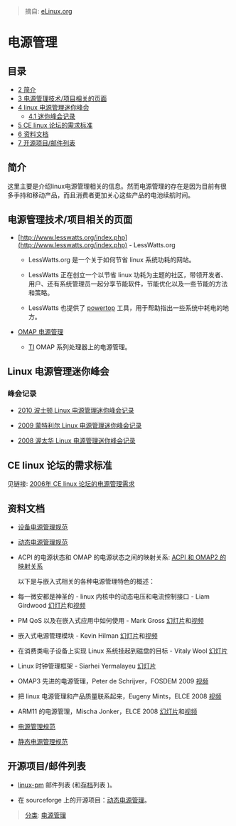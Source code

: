 > 摘自: [eLinux.org](http://eLinux.org/Power_Management "http://eLinux.org/Power_Management")


# 电源管理

## 目录
-   [2 简介](#introduction)
-   [3 电源管理技术/项目相关的页面](#power-management-technology-project-pages)
-   [4 linux 电源管理迷你峰会](#linux-power-management-mini-summit)
    -   [4.1 迷你峰会记录](#mini-summit-notes)
-   [5 CE linux 论坛的需求标准](#ce-linux-forum-standards)
-   [6 资料文档](#documents)
-   [7 开源项目/邮件列表](#open-source-projects-mailing-lists)

## 简介
   这里主要是介绍linux电源管理相关的信息。然而电源管理的存在是因为目前有很多手持和移动产品，而且消费者更加关心这些产品的电池续航时间。

## 电源管理技术/项目相关的页面

-  [http://www.lesswatts.org/index.php](http://www.lesswatts.org/index.php) - LessWatts.org

    -   LessWatts.org 是一个关于如何节省 linux 系统功耗的网站。

    -   LessWatts 正在创立一个以节省 linux 功耗为主题的社区，带领开发者、用户、还有系统管理员一起分享节能软件，节能优化以及一些节能的方法和策略。

    -   LessWatts 也提供了 [powertop](http://www.lesswatts.org/projects/powertop/) 工具，用于帮助指出一些系统中耗电的地方。

-  [OMAP 电源管理](http://eLinux.org/OMAP_Power_Management "OMAP Power Management")

    -   [TI](http://eLinux.org/Texas_Instruments "Texas Instruments") OMAP 系列处理器上的电源管理。

## Linux 电源管理迷你峰会

### 峰会记录

-   [2010 波士顿 Linux 电源管理迷你峰会记录](http://lwn.net/Articles/400465/)

-   [2009 蒙特利尔 Linux 电源管理迷你峰会记录](http://lwn.net/Articles/345007/)

-   [2008 渥太华 Linux 电源管理迷你峰会记录](http://lwn.net/Articles/292447/)

## CE linux 论坛的需求标准
   见链接: [2006年 CE linux 论坛的电源管理需求](http://www.elinux.org/CELF_PM_Requirements_2006)

## 资料文档

-  [设备电源管理规范](http://eLinux.org/Device_Power_Management_Specification "Device Power Management Specification")

-  [动态电源管理规范](http://eLinux.org/Dynamic_Power_Management_Specification "Dynamic Power Management Specification")

-  ACPI 的电源状态和 OMAP 的电源状态之间的映射关系: [ACPI 和 OMAP2 的映射关系](http://eLinux.org/images/0/02/Acpi-to-omap2-mapping.pdf "Acpi-to-omap2-mapping.pdf")

   以下是与嵌入式相关的各种电源管理特色的概述：

-  每一微安都是神圣的 - linux 内核中的动态电压和电流控制接口 - Liam Girdwood [幻灯片](http://www.celinux.org/elc08_presentations/regulator-api-celf.pdf)和[视频](http://free-electrons.com/pub/video/2008/elc/elc2008-liam-girdwood-every-microamp-is-sacred.ogg)

-  PM QoS 以及在嵌入式应用中如何使用 - Mark Gross [幻灯片](http://www.celinux.org/elc08_presentations/elc2008_pm_qos_slides.pdf)和[视频](http://free-electrons.com/pub/video/2008/elc/elc2008-mark-gross-power-management.ogg)

-  嵌入式电源管理模块 - Kevin Hilman  [幻灯片](http://www.celinux.org/elc08_presentations/PM_Building_Blocks1.pdf)和[视频](http://free-electrons.com/pub/video/2008/fosdem/fosdem2008-kevin-hilman-power-management.ogg)

-  在消费类电子设备上实现 Linux 系统挂起到磁盘的目标 - Vitaly Wool [幻灯片](http://tree.celinuxforum.org/CelfPubWiki/ELCEurope2007Presentations?action=AttachFile&do=view&target=std.pdf)

-  Linux 时钟管理框架 - Siarhei Yermalayeu [幻灯片](http://tree.celinuxforum.org/CelfPubWiki/ELCEurope2007Presentations?action=AttachFile&do=view&target=ELC_2007_Linux_clock_fmw.pdf)

-  OMAP3 先进的电源管理，Peter de Schrijver，FOSDEM 2009 [视频](http://free-electrons.com/pub/video/2009/fosdem/fosdem2009-schrijver-advanced-pm-omap3.ogv)

-  把 linux 电源管理和产品质量联系起来，Eugeny Mints，ELCE 2008 [视频](http://free-electrons.com/pub/video/2008/elce/elce2008-mints-linux-pm-production-quality.ogv)

-  ARM11 的电源管理，Mischa Jonker，ELCE 2008 [幻灯片](http://tree.celinuxforum.org/CelfPubWiki/ELCEurope2008Presentations?action=AttachFile&do=get&target=MischaJonker_ARM11_power_management_CELF_ELC_2008.pdf)和[视频](http://free-electrons.com/pub/video/2008/elce/elce2008-jonker-power-management-arm11.ogv)

-  [电源管理规范](http://eLinux.org/Power_Management_Specification "Power Management Specification")

-  [静态电源管理规范](http://eLinux.org/Static_Power_Management_Specification "Static Power Management Specification")

## 开源项目/邮件列表

-  [linux-pm](https://lists.osdl.org/mailman/listinfo/linux-pm) 邮件列表 (和[存档](http://lists.osdl.org/pipermail/linux-pm/)列表 )。

-  在 sourceforge 上的开源项目：[动态电源管理](http://dynamicpower.sourceforge.net)。

>  [分类](http://eLinux.org/Special:Categories "Special:Categories"): [电源管理](http://eLinux.org/Category:Power_Management "Category:Power Management")


